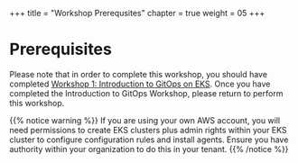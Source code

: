 +++
title = "Workshop Prerequsites"
chapter = true
weight = 05
+++

# Prerequisites

Please note that in order to complete this workshop, you should have completed [Workshop 1: Introduction to GitOps on EKS](/22_workshop_1/). Once you have completed the Introduction to GitOps Workshop, please return to perform this workshop.


{{% notice warning %}}
If you are using your own AWS account, you will need permissions to create EKS clusters plus admin rights within your EKS cluster to configure configuration rules and install agents. Ensure you have authority within your organization to do this in your tenant. 
{{% /notice %}}

